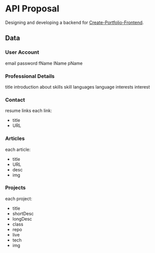 # API Proposal
Designing and developing a backend for [Create-Portfolio-Frontend](https://github.com/t0ri/create-portfolio-frontend).  

## Data
### User Account
email
password
fName
lName
pName

### Professional Details
title
introduction
about
skills
skill
languages
language
interests
interest
### Contact
resume
links
each link:
* title
* URL
### Articles
each article:
* title
* URL
* desc
* img
### Projects
each project:
* title
* shortDesc
* longDesc
* class
* repo
* live
* tech
* img
